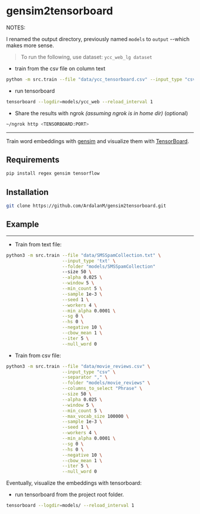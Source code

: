 # gensim2tensorboard

NOTES:

I renamed the output directory, previously named `models` to
`output` --which makes more sense.

> To run the following, use dataset: `ycc_web_lg dataset`

* train from the csv file on column text

```bash
python -m src.train --file "data/ycc_tensorboard.csv" --input_type "csv" --separator "," --folder "models/ycc_web" --columns_to_select "text" --size 50 --alpha 0.025 --window 5 --min_count 5
```

* run tensorboard

```bash
tensorboard --logdir=models/ycc_web --reload_interval 1
```

* Share the results with ngrok *(assuming ngrok is in home dir)* (optional)

```bash
~/ngrok http <TENSORBOARD:PORT>
```

---

Train word embeddings with [gensim](https://github.com/RaRe-Technologies/gensim) and visualize them with [TensorBoard](https://www.tensorflow.org/how_tos/embedding_viz/).

## Requirements

```bash
pip install regex gensim tensorflow
```

## Installation

```bash
git clone https://github.com/ArdalanM/gensim2tensorboard.git
```

## Example

---

* Train from text file:

```bash
python3 -m src.train --file "data/SMSSpamCollection.txt" \
                     --input_type 'txt' \
                     --folder "models/SMSSpamCollection"
                     --size 50 \
                     --alpha 0.025 \
                     --window 5 \
                     --min_count 5 \
                     --sample 1e-3 \
                     --seed 1 \
                     --workers 4 \
                     --min_alpha 0.0001 \
                     --sg 0 \
                     --hs 0 \
                     --negative 10 \
                     --cbow_mean 1 \
                     --iter 5 \
                     --null_word 0
```

* Train from csv file:

```bash
python3 -m src.train --file "data/movie_reviews.csv" \
                     --input_type "csv" \
                     --separator "," \
                     --folder "models/movie_reviews" \
                     --columns_to_select "Phrase" \
                     --size 50 \
                     --alpha 0.025 \
                     --window 5 \
                     --min_count 5 \
                     --max_vocab_size 100000 \
                     --sample 1e-3 \
                     --seed 1 \
                     --workers 4 \
                     --min_alpha 0.0001 \
                     --sg 0 \
                     --hs 0 \
                     --negative 10 \
                     --cbow_mean 1 \
                     --iter 5 \
                     --null_word 0
```

Eventually, visualize the embeddings with tensorboard:

* run tensorboard from the project root folder.

```bash
tensorboard --logdir=models/ --reload_interval 1
```

